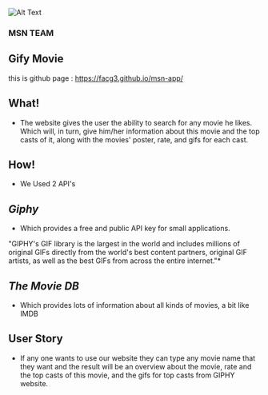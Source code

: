 ![Alt Text](https://scontent.fjrs2-1.fna.fbcdn.net/v/t35.0-12/23960699_10215098924128955_1066178388_o.png?oh=3a91cb9b6f1bf0355a24f76f3f44cb9e&oe=5A192C11)


### MSN TEAM
## Gify Movie

this is github page : https://facg3.github.io/msn-app/

## What!

- The website gives the user the ability to search for any movie he likes.  Which will, in turn, give him/her information about this movie and the top casts of it, along with the movies' poster, rate, and gifs for each cast.

## How!
- We Used 2 API's

## *Giphy*

- Which provides a free and public API key for small applications.

"GIPHY's GIF library is the largest in the world and includes millions of original GIFs directly from the world's best content partners, original GIF artists, as well as the best GIFs from across the entire internet."*

## *The Movie DB*

- Which provides lots of information about all kinds of movies, a bit like IMDB


## User Story

- If any one wants to use our website they can type any movie name that they want and the result will be an overview about the movie, rate and the top casts of this movie, and the gifs for top casts from GIPHY website. 


